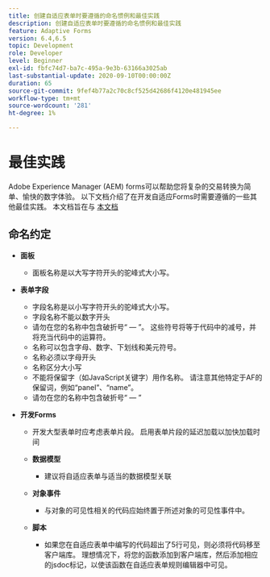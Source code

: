 ```yaml
---
title: 创建自适应表单时要遵循的命名惯例和最佳实践
description: 创建自适应表单时要遵循的命名惯例和最佳实践
feature: Adaptive Forms
version: 6.4,6.5
topic: Development
role: Developer
level: Beginner
exl-id: fbfc74d7-ba7c-495a-9e3b-63166a3025ab
last-substantial-update: 2020-09-10T00:00:00Z
duration: 65
source-git-commit: 9fef4b77a2c70c8cf525d42686f4120e481945ee
workflow-type: tm+mt
source-wordcount: '281'
ht-degree: 1%

---
```


# 最佳实践

Adobe Experience Manager (AEM) forms可以帮助您将复杂的交易转换为简单、愉快的数字体验。 以下文档介绍了在开发自适应Forms时需要遵循的一些其他最佳实践。 本文档旨在与 [本文档](https://helpx.adobe.com/experience-manager/6-3/forms/using/adaptive-forms-best-practices.html#Overview)

## 命名约定

* **面板**
   * 面板名称是以大写字符开头的驼峰式大小写。

* **表单字段**
   * 字段名称是以小写字符开头的驼峰式大小写。
   * 字段名称不能以数字开头
   * 请勿在您的名称中包含破折号“ — ”。 这些符号将等于代码中的减号，并将充当代码中的运算符。
   * 名称可以包含字母、数字、下划线和美元符号。
   * 名称必须以字母开头
   * 名称区分大小写
   * 不能将保留字（如JavaScript关键字）用作名称。 请注意其他特定于AF的保留词，例如“panel”、“name”。
   * 请勿在您的名称中包含破折号“ — ”
* **开发Forms**
   * 开发大型表单时应考虑表单片段。 启用表单片段的延迟加载以加快加载时间
   * **数据模型**
      * 建议将自适应表单与适当的数据模型关联

   * **对象事件**
      * 与对象的可见性相关的代码应始终置于所述对象的可见性事件中。
   * **脚本**
      * 如果您在自适应表单中编写的代码超出了5行可见，则必须将代码移至客户端库。 理想情况下，将您的函数添加到客户端库，然后添加相应的jsdoc标记，以使该函数在自适应表单规则编辑器中可见。
